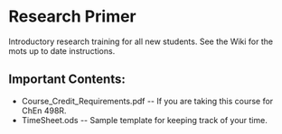 # Research Primer

Introductory research training for all new students. See the Wiki for the mots up to date instructions.

## Important Contents:
* Course_Credit_Requirements.pdf -- If you are taking this course for ChEn 498R.
* TimeSheet.ods -- Sample template for keeping track of your time.
